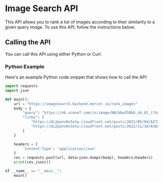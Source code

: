 # Image Search API

This API allows you to rank a list of images according to their similarity to a given query image. To use this API, follow the instructions below.

## Calling the API

You can call this API using either Python or Curl.

### Python Example

Here's an example Python code snippet that shows how to call the API:

```python
import requests
import json

def main():
    url = "https://imagesearch.backend.mercor.io/rank_images"
    body = {
        "query": "https://nb.scene7.com/is/image/NB/bbw550bb_nb_02_i?$dw_detail_main_lg$&bgc=f1f1f1&layer=1&bgcolor=f1f1f1&blendMode=mult&scale=10&wid=1600&hei=1600",
        "links": [
            "https://di2ponv0v5otw.cloudfront.net/posts/2022/05/04/6272f4a13751f5ea760832fb/s_wp_6272fa5c941f175a1ce82807.webp",
            "https://di2ponv0v5otw.cloudfront.net/posts/2022/11/10/636da131046d74db9f3b6e49/s_wp_636da1b1dff94d691895db7f.webp"
        ]
    }

    headers = {
        'Content-Type': 'application/json'
    }
    res = requests.post(url, data=json.dumps(body), headers=headers)
    print(res.json())

if __name__ == "__main__":
    main()
